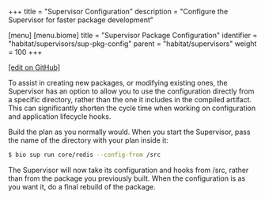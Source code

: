+++
title = "Supervisor Configuration"
description = "Configure the Supervisor for faster package development"

[menu]
  [menu.biome]
    title = "Supervisor Package Configuration"
    identifier = "habitat/supervisors/sup-pkg-config"
    parent = "habitat/supervisors"
    weight = 100
+++

[\[edit on GitHub\]](https://github.com/habitat-sh/habitat/blob/master/components/docs-chef-io/content/habitat/sup_pkg_config.md)

To assist in creating new packages, or modifying existing ones, the Supervisor has an option to allow you to use the configuration directly from a specific directory, rather than the one it includes in the compiled artifact. This can significantly shorten the cycle time when working on configuration and application lifecycle hooks.

Build the plan as you normally would. When you start the Supervisor, pass the name of the directory with your plan inside it:

```bash
$ bio sup run core/redis --config-from /src
```

The Supervisor will now take its configuration and hooks from /src, rather than from the package you previously built. When the configuration is as you want it, do a final rebuild of the package.

